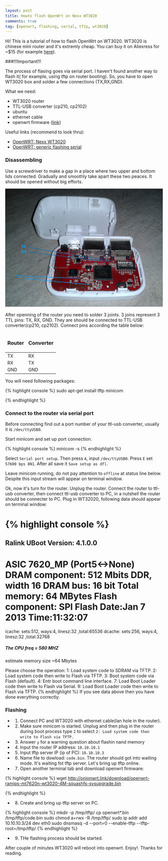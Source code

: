 ```yaml
---
layout: post
title: Howto flash OpenWrt on Nexx WT3020
comments: true
tag: [openwrt, flashing, serial, tftp, wt3020]
---
```


Hi! This is a tutorial of how to flash OpenWrt on WT3020. WT3020 is chinese mini router and it's extremly cheap. You can buy it on Aliexress for ~$15 (for example [here](http://www.aliexpress.com/item/New-Smallest-WT3020A-300M-Portable-Mini-Router-802-11-b-g-n-AP-Repeater-Wifi-Wireless/32217004693.html)).

###!!!Important!!!

The process of flasing goes via serial port. I haven't found another way to flash it( for example, using tftp on router booting). So, you have to open WT3020 box and solder a few connections (TX,RX,GND).

What we need:

* WT3020 router
* TTL-USB converter (cp210, cp2102)
* ubuntu 
* ethernet cable
* openwrt firmware ([link](http://onionwrt.link/download/openwrt-ramips-mt7620n-wt3020-4M-squashfs-sysupgrade.bin))

Useful links (recommend to look thru):

* [OpenWRT: Nexx WT3020](http://wiki.openwrt.org/toh/nexx/wt3020)
* [OpenWRT: generic flashing serial](http://wiki.openwrt.org/doc/howto/generic.flashing.serial)


### Disassembling

Use a screwdriver to make a gap in a place where two upper and bottom lids connected. Gradually and smoothly take apart these two peaces. It should be opened without big efforts. 

<img src="/img/nexx.wt3020a.serial.ttl.jpg">

After openning of the router you need to solder 3 joints. 3 joins represent 3 TTL pins: TX, RX, GND. They are should be connected to TTL-USB converter(cp210, cp2102). Connect pins according the table below:
<center>
	<table>
		<thead>
		<tr>
			<td><h3>Router</h3></td>
			<td><h3>Converter</h3></td>
		</tr>
		</thead>
		<tbody>
		<tr>
			<td>TX</td>
			<td>RX</td>
		</tr>
		<tr>
			<td>RX</td>
			<td>TX</td>
		</tr>
		<tr>
			<td>GND</td>
			<td>GND</td>
		</tr>
		</tbody>
	</table>
</center>

You will need following packages:

{% highlight console %}
sudo apt-get install tftp minicom

{% endhighlight %}

### Connect to the router via serial port

Before connecting find out a port number of your ttl-usb converter, usually it is `/dev/ttyUSB0`.

Start minicom and set up port connection.

{% highlight console %}
minicom -s
{% endhighlight %}

Select `Serial port setup`. Then press `A`, input `/dev/ttyUSB0`. Press `E` set `57600 bps 8N1`. After all save it `Save setup as dfl`. 

Leave minicom running, do not pay attention to `offline` at status line below. Despite this input stream will appear on terminal window. 

Ok, now it's turn for the router. Unplug the router. Connect the router to ttl-usb converter, then connect ttl-usb converter to PC, in a nutshell the router should be connecter to PC.
Plug in WT32020, following data should appear on terminal window:

{% highlight console %}
============================================ 
Ralink UBoot Version: 4.1.0.0
-------------------------------------------- 
ASIC 7620_MP (Port5<->None)
DRAM component: 512 Mbits DDR, width 16
DRAM bus: 16 bit
Total memory: 64 MBytes
Flash component: SPI Flash
Date:Jan  7 2013  Time:11:32:07
============================================ 
icache: sets:512, ways:4, linesz:32 ,total:65536
dcache: sets:256, ways:4, linesz:32 ,total:32768 

 ##### The CPU freq = 580 MHZ #### 
 estimate memory size =64 Mbytes

Please choose the operation: 
   1: Load system code to SDRAM via TFTP. 
   2: Load system code then write to Flash via TFTP. 
   3: Boot system code via Flash (default).
   4: Entr boot command line interface.
   7: Load Boot Loader code then write to Flash via Serial. 
   9: Load Boot Loader code then write to Flash via TFTP. 
{% endhighlight %}
If you see data above then you have done everything correctly. 

### Flashing

* 1. Connect PC and WT3020 with ethernet cable(lan hole in the router). 
* 2. Make sure minicom is started. Unplug and then plug in the router during boot process type `2` to select `2: Load system code then write to Flash via TFTP.`
* 3. Answer `y` for a warning question about flashin nand memory
* 4. Input the router IP address:
`10.10.10.1`
* 5. Input tftp server IP (ip of PC):
`10.10.10.3`
* 6. Name file to dowload:
`code.bin`. The router should got into waiting mode. It's waiting fot tftp server. Let's bring up tftp online.
* 7. Open another terminal tab and download openwrt firmware:

{% highlight console %}
wget http://onionwrt.link/download/openwrt-ramips-mt7620n-wt3020-4M-squashfs-sysupgrade.bin

{% endhighlight %}
* 8. Create and bring up tftp server on PC.

{% highlight console %}
mkdir -p /tmp/tftp/
cp openwrt*.bin /tmp/tftp/code.bin
sudo chmod a+rwx -R /tmp/tftp/
sudo ip addr add 10.10.10.3/24 dev eth0
sudo dnsmasq -d --port=0 --enable-tftp --tftp-root=/tmp/tftp/
{% endhighlight %}
* 9. THe flashing process should be started.

After couple of minutes WT3020 will reboot into openwrt. Enjoy!. Thanks for reading.